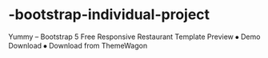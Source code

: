 # -bootstrap-individual-project
Yummy – Bootstrap 5 Free Responsive Restaurant Template
Preview
⦁	Demo
Download
⦁	Download from ThemeWagon
